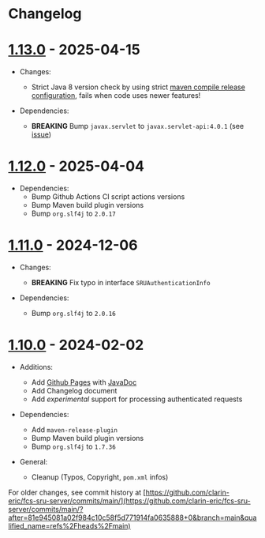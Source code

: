 # Changelog

# [1.13.0](https://github.com/clarin-eric/fcs-sru-server/releases/tag/SRUServer-1.13.0) - 2025-04-15

- Changes:
  - Strict Java 8 version check by using strict [maven compile release configuration](https://maven.apache.org/plugins/maven-compiler-plugin/examples/set-compiler-release.html), fails when code uses newer features!

- Dependencies:
  - **BREAKING** Bump `javax.servlet` to `javax.servlet-api:4.0.1` (see [issue](https://github.com/clarin-eric/fcs-simple-endpoint/issues/4))

# [1.12.0](https://github.com/clarin-eric/fcs-sru-server/releases/tag/SRUServer-1.12.0) - 2025-04-04

- Dependencies:
  - Bump Github Actions CI script actions versions
  - Bump Maven build plugin versions
  - Bump `org.slf4j` to `2.0.17`

# [1.11.0](https://github.com/clarin-eric/fcs-sru-server/releases/tag/SRUServer-1.11.0) - 2024-12-06

- Changes:
  - **BREAKING** Fix typo in interface `SRUAuthenticationInfo`

- Dependencies:
  - Bump `org.slf4j` to `2.0.16`

# [1.10.0](https://github.com/clarin-eric/fcs-sru-server/releases/tag/SRUServer-1.10.0) - 2024-02-02

- Additions:
  - Add [Github Pages](https://clarin-eric.github.io/fcs-sru-server/) with [JavaDoc](https://clarin-eric.github.io/fcs-sru-server/project-reports.html)
  - Add Changelog document

  * Add _experimental_ support for processing authenticated requests

- Dependencies:
  - Add `maven-release-plugin`
  - Bump Maven build plugin versions
  - Bump `org.slf4j` to `1.7.36`

- General:
  - Cleanup (Typos, Copyright, `pom.xml` infos)


For older changes, see commit history at [https://github.com/clarin-eric/fcs-sru-server/commits/main/](https://github.com/clarin-eric/fcs-sru-server/commits/main/?after=81e945081a02f984c10c58f5d771914fa0635888+0&branch=main&qualified_name=refs%2Fheads%2Fmain)
